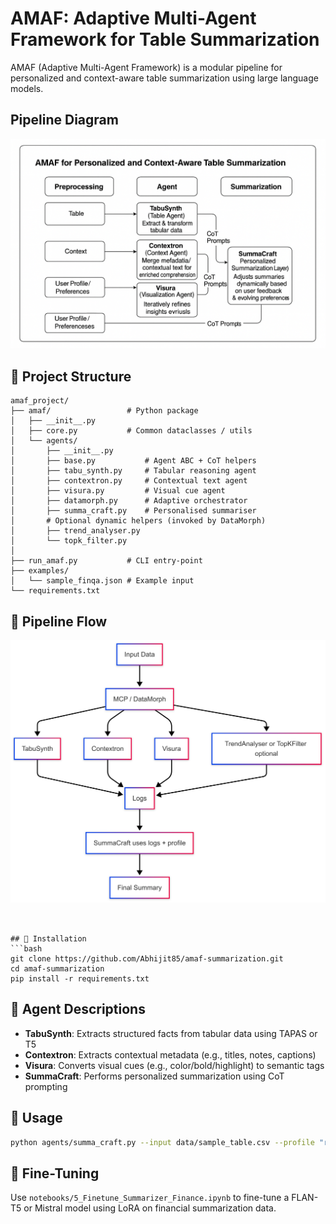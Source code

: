 # AMAF: Adaptive Multi-Agent Framework for Table Summarization

AMAF (Adaptive Multi-Agent Framework) is a modular pipeline for personalized and context-aware table summarization using large language models.



## Pipeline Diagram
![Alt text](Pipeline-ADAF.png)


## 📁 Project Structure

```
amaf_project/
├── amaf/                 # Python package
│   ├── __init__.py
│   ├── core.py           # Common dataclasses / utils
│   └── agents/
│       ├── __init__.py
│       ├── base.py           # Agent ABC + CoT helpers
│       ├── tabu_synth.py     # Tabular reasoning agent
│       ├── contextron.py     # Contextual text agent
│       ├── visura.py         # Visual cue agent
│       ├── datamorph.py      # Adaptive orchestrator
│       ├── summa_craft.py    # Personalised summariser
│       # Optional dynamic helpers (invoked by DataMorph)
│       ├── trend_analyser.py
│       └── topk_filter.py
│
├── run_amaf.py           # CLI entry‑point
├── examples/
│   └── sample_finqa.json # Example input
└── requirements.txt
```
## 🔄 Pipeline Flow
![Pipeline Flow](diagrams/ADAF_SIngle_Flow.png)
```


## 🔧 Installation
```bash
git clone https://github.com/Abhijit85/amaf-summarization.git
cd amaf-summarization
pip install -r requirements.txt
```

## 🧠 Agent Descriptions
- **TabuSynth**: Extracts structured facts from tabular data using TAPAS or T5
- **Contextron**: Extracts contextual metadata (e.g., titles, notes, captions)
- **Visura**: Converts visual cues (e.g., color/bold/highlight) to semantic tags
- **SummaCraft**: Performs personalized summarization using CoT prompting

## 📓 Usage
```bash
python agents/summa_craft.py --input data/sample_table.csv --profile "retail investor"
```

## 🧪 Fine-Tuning
Use `notebooks/5_Finetune_Summarizer_Finance.ipynb` to fine-tune a FLAN-T5 or Mistral model using LoRA on financial summarization data.
